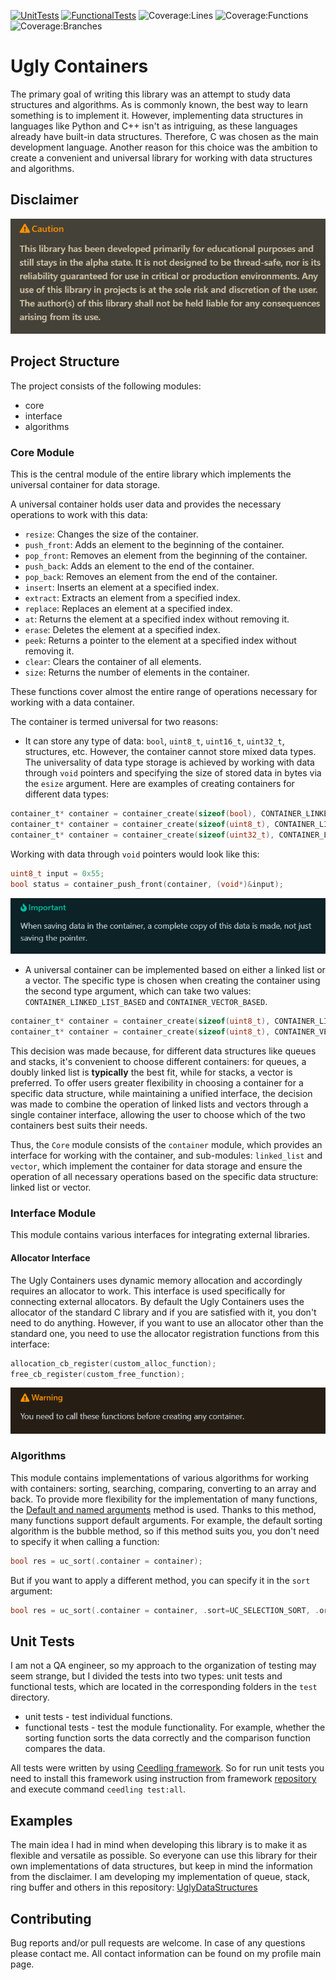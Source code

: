 [![UnitTests](https://github.com/Zamuhrishka/UglyContainers/actions/workflows/UnitTests.yml/badge.svg)](https://github.com/Zamuhrishka/UglyContainers/actions/workflows/UnitTests.yml)
[![FunctionalTests](https://github.com/Zamuhrishka/UglyContainers/actions/workflows/FunctionalTests.yml/badge.svg)](https://github.com/Zamuhrishka/UglyContainers/actions/workflows/FunctionalTests.yml)
![Coverage:Lines](https://img.shields.io/badge/Coverage%3ALines-89%25-yellow)
![Coverage:Functions](https://img.shields.io/badge/Coverage%3AFunctions-93%25-green)
![Coverage:Branches](https://img.shields.io/badge/Coverage%3ABranches-65%25-red)

# Ugly Containers

The primary goal of writing this library was an attempt to study data structures and algorithms. As is commonly known, the best way to learn something is to implement it. However, implementing data structures in languages like Python and C++ isn't as intriguing, as these languages already have built-in data structures. Therefore, C was chosen as the main development language. Another reason for this choice was the ambition to create a convenient and universal library for working with data structures and algorithms.

## Disclaimer

![Alt text](docs/Disclaimer.png)

## Project Structure

The project consists of the following modules:

- core
- interface
- algorithms

### Core Module

This is the central module of the entire library which implements the universal container for data storage.

A universal container holds user data and provides the necessary operations to work with this data:

- `resize`: Changes the size of the container.
- `push_front`: Adds an element to the beginning of the container.
- `pop_front`: Removes an element from the beginning of the container.
- `push_back`: Adds an element to the end of the container.
- `pop_back`: Removes an element from the end of the container.
- `insert`:  Inserts an element at a specified index.
- `extract`: Extracts an element from a specified index.
- `replace`: Replaces an element at a specified index.
- `at`: Returns the element at a specified index without removing it.
- `erase`: Deletes the element at a specified index.
- `peek`: Returns a pointer to the element at a specified index without removing it.
- `clear`: Clears the container of all elements.
- `size`: Returns the number of elements in the container.

These functions cover almost the entire range of operations necessary for working with a data container.

The container is termed universal for two reasons:

- It can store any type of data: `bool`, `uint8_t`, `uint16_t`, `uint32_t`, structures, etc. However, the container cannot store mixed data types. The universality of data type storage is achieved by working with data through `void` pointers and specifying the size of stored data in bytes via the `esize` argument. Here are examples of creating containers for different data types:

```c
container_t* container = container_create(sizeof(bool), CONTAINER_LINKED_LIST_BASED);
container_t* container = container_create(sizeof(uint8_t), CONTAINER_LINKED_LIST_BASED);
container_t* container = container_create(sizeof(uint32_t), CONTAINER_LINKED_LIST_BASED);
```

Working with data through `void` pointers would look like this:

```c
uint8_t input = 0x55;
bool status = container_push_front(container, (void*)&input);
```

![Alt text](docs/container_important.png)

- A universal container can be implemented based on either a linked list or a vector. The specific type is chosen when creating the container using the second type argument, which can take two values: `CONTAINER_LINKED_LIST_BASED` and  `CONTAINER_VECTOR_BASED`.

```c
container_t* container = container_create(sizeof(uint8_t), CONTAINER_LINKED_LIST_BASED);
container_t* container = container_create(sizeof(uint8_t), CONTAINER_VECTOR_BASED);
```

This decision was made because, for different data structures like queues and stacks, it's convenient to choose different containers: for queues, a doubly linked list is **typically** the best fit, while for stacks, a vector is preferred. To offer users greater flexibility in choosing a container for a specific data structure, while maintaining a unified interface, the decision was made to combine the operation of linked lists and vectors through a single container interface, allowing the user to choose which of the two containers best suits their needs.

Thus, the `Core` module consists of the `container` module, which provides an interface for working with the container, and sub-modules: `linked_list` and `vector`, which implement the container for data storage and ensure the operation of all necessary operations based on the specific data structure: linked list or vector.

### Interface Module

This module contains various interfaces for integrating external libraries.

#### Allocator Interface

The Ugly Containers uses dynamic memory allocation and accordingly requires an allocator to work. This interface is used specifically for connecting external allocators.
By default the Ugly Containers uses the allocator of the standard C library and if you are satisfied with it, you don't need to do anything. However, if you want to use an allocator other than the standard one, you need to use the allocator registration functions from this interface:

```c
allocation_cb_register(custom_alloc_function);
free_cb_register(custom_free_function);
```

![Alt text](docs/alloc_warning.png)

### Algorithms

This module contains implementations of various algorithms for working with containers: sorting, searching, comparing, converting to an array and back. To provide more flexibility for the implementation of many functions, the [Default and named arguments](https://medium.com/@aliaksandr.kavalchuk/default-and-named-arguments-in-c-functions-9af8c4e34f9b) method is used. Thanks to this method, many functions support default arguments. For example, the default sorting algorithm is the bubble method, so if this method suits you, you don't need to specify it when calling a function:

```c
bool res = uc_sort(.container = container);
```

But if you want to apply a different method, you can specify it in the `sort` argument:

```c
bool res = uc_sort(.container = container, .sort=UC_SELECTION_SORT, .order=SORT_DESCENDING);
```

## Unit Tests

I am not a QA engineer, so my approach to the organization of testing may seem strange, but I divided the tests into two types: unit tests and functional tests, which are located in the corresponding folders in the `test` directory.

- unit tests - test individual functions.
- functional tests - test the module functionality. For example, whether the sorting function sorts the data correctly and the comparison function compares the data.

All tests were written by using [Ceedling framework](https://github.com/ThrowTheSwitch/Ceedling).
So for run unit tests you need to install this framework using instruction from framework [repository](https://github.com/ThrowTheSwitch/Ceedling) and execute command `ceedling test:all`.

## Examples

The main idea I had in mind when developing this library is to make it as flexible and versatile as possible. So everyone can use this library for their own implementations of data structures, but keep in mind the information from the disclaimer. I am developing my implementation of queue, stack, ring buffer and others in this repository: [UglyDataStructures](https://github.com/Zamuhrishka/UglyDataStructures)

## Contributing

Bug reports and/or pull requests are welcome. In case of any questions please contact me. All contact information can be found on my profile main page.
